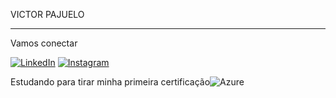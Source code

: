 VICTOR PAJUELO

_________________________________________________________________________________________________________________________________________

Vamos conectar

[![LinkedIn](https://img.shields.io/badge/LinkedIn-0077B5?style=for-the-badge&logo=linkedin&logoColor=white)](https://www.linkedin.com/in/VictorPajuelo/)
	[![Instagram](https://img.shields.io/badge/-Instagram-%23E4405F?style=for-the-badge&logo=instagram&logoColor=white)](https://www.instagram.com/v_pajuelo/)


Estudando para tirar minha primeira certificação![Azure](https://img.shields.io/badge/Azure-blue?style=for-the-badge&logo=microsoft%20azure&logoColor=blue&labelColor=FFFFFF&link=https%3A%2F%2Fimages.app.goo.gl%2FK7PN1jYJd57x4q7A8)
